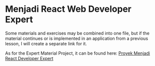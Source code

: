 # Menjadi React Web Developer Expert

Some materials and exercises may be combined into one file, but if the material continues or is implemented in an application from a previous lesson, I will create a separate link for it.

As for the Expert Material Project, it can be found here: [Proyek Menjadi React Developer Expert](https://github.com/rizalsuryana/Proyek-Menajadi-React-Developer-Expert)

